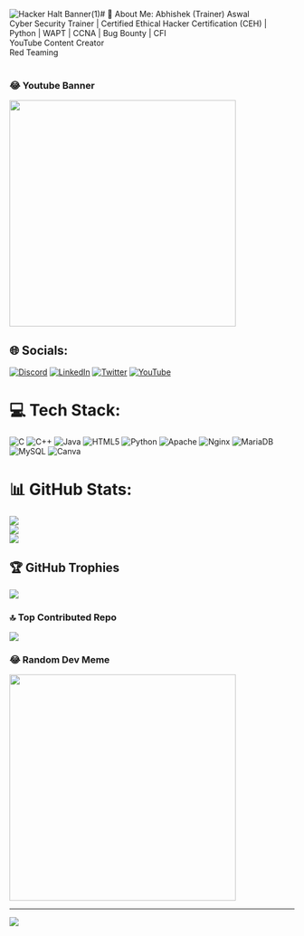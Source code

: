 ![Hacker Halt Banner(1)](https://github.com/prix0987/prix0987/assets/102820435/6d08e1fd-92f7-4133-ab1a-8c307bcd9450)# 💫 About Me:
Abhishek (Trainer) Aswal<br>Cyber Security Trainer | Certified Ethical Hacker Certification (CEH) | Python | WAPT | CCNA | Bug Bounty | CFI <br>YouTube Content Creator<br>Red Teaming  <br><br>
### 😂 Youtube Banner
<img src='![image](https://github.com/prix0987/prix0987/assets/102820435/e483f19e-a62c-4dc3-8ff0-ff1e5e70f6f1)' style="height: 400px;"/>


## 🌐 Socials:
[![Discord](https://img.shields.io/badge/Discord-%237289DA.svg?logo=discord&logoColor=white)](https://discord.gg/https://discord.com/invite/fNduHvJFhA) [![LinkedIn](https://img.shields.io/badge/LinkedIn-%230077B5.svg?logo=linkedin&logoColor=white)](https://linkedin.com/in/https://www.linkedin.com/in/abhishek-aswal-69696921b/) [![Twitter](https://img.shields.io/badge/Twitter-%231DA1F2.svg?logo=Twitter&logoColor=white)](https://twitter.com/hackerhalt) [![YouTube](https://img.shields.io/badge/YouTube-%23FF0000.svg?logo=YouTube&logoColor=white)](https://youtube.com/@hacker_halt009) 

# 💻 Tech Stack:
![C](https://img.shields.io/badge/c-%2300599C.svg?style=for-the-badge&logo=c&logoColor=white) ![C++](https://img.shields.io/badge/c++-%2300599C.svg?style=for-the-badge&logo=c%2B%2B&logoColor=white) ![Java](https://img.shields.io/badge/java-%23ED8B00.svg?style=for-the-badge&logo=openjdk&logoColor=white) ![HTML5](https://img.shields.io/badge/html5-%23E34F26.svg?style=for-the-badge&logo=html5&logoColor=white) ![Python](https://img.shields.io/badge/python-3670A0?style=for-the-badge&logo=python&logoColor=ffdd54) ![Apache](https://img.shields.io/badge/apache-%23D42029.svg?style=for-the-badge&logo=apache&logoColor=white) ![Nginx](https://img.shields.io/badge/nginx-%23009639.svg?style=for-the-badge&logo=nginx&logoColor=white) ![MariaDB](https://img.shields.io/badge/MariaDB-003545?style=for-the-badge&logo=mariadb&logoColor=white) ![MySQL](https://img.shields.io/badge/mysql-%2300000f.svg?style=for-the-badge&logo=mysql&logoColor=white) ![Canva](https://img.shields.io/badge/Canva-%2300C4CC.svg?style=for-the-badge&logo=Canva&logoColor=white)
# 📊 GitHub Stats:
![](https://github-readme-stats.vercel.app/api?username=prix0987&theme=radical&hide_border=false&include_all_commits=true&count_private=true)<br/>
![](https://github-readme-streak-stats.herokuapp.com/?user=prix0987&theme=radical&hide_border=false)<br/>
![](https://github-readme-stats.vercel.app/api/top-langs/?username=prix0987&theme=radical&hide_border=false&include_all_commits=true&count_private=true&layout=compact)

## 🏆 GitHub Trophies
![](https://github-profile-trophy.vercel.app/?username=prix0987&theme=radical&no-frame=false&no-bg=true&margin-w=4)

### 🔝 Top Contributed Repo
![](https://github-contributor-stats.vercel.app/api?username=prix0987&limit=5&theme=dark&combine_all_yearly_contributions=true)

### 😂 Random Dev Meme
<img src='https://randommeme-five.vercel.app/' style="height: 400px;"/>

---
[![](https://visitcount.itsvg.in/api?id=prix0987&icon=0&color=0)](https://visitcount.itsvg.in)

<!-- Proudly created with GPRM ( https://gprm.itsvg.in ) -->
